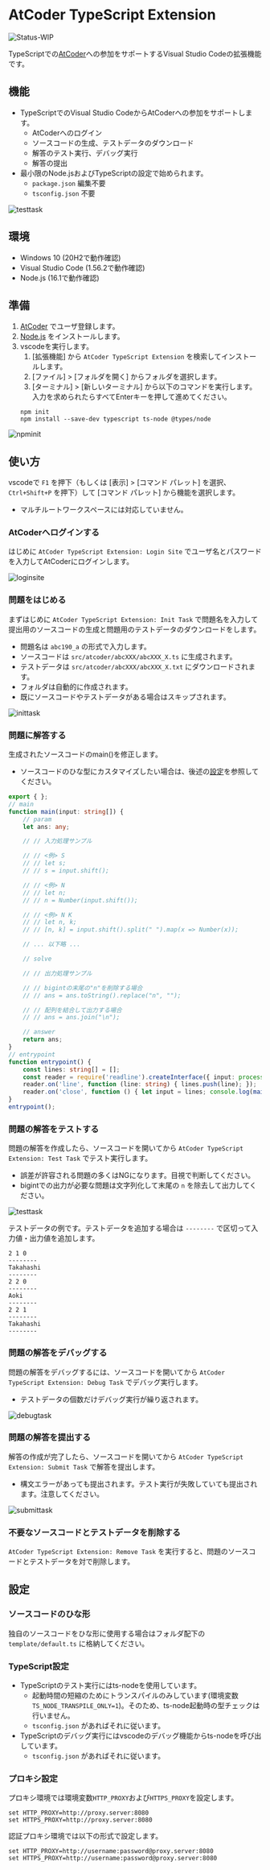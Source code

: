 # AtCoder TypeScript Extension

![Status-WIP](https://img.shields.io/badge/Status-WIP-orange)

TypeScriptでの[AtCoder](https://atcoder.jp/?lang=ja)への参加をサポートするVisual Studio Codeの拡張機能です。

## 機能

- TypeScriptでのVisual Studio CodeからAtCoderへの参加をサポートします。
  - AtCoderへのログイン
  - ソースコードの生成、テストデータのダウンロード
  - 解答のテスト実行、デバッグ実行
  - 解答の提出
- 最小限のNode.jsおよびTypeScriptの設定で始められます。
  - `package.json` 編集不要
  - `tsconfig.json` 不要

![testtask](https://github.com/taizod1024/ac-ts-extension/blob/main/images/testtask.gif?raw=true)

## 環境

- Windows 10 (20H2で動作確認)
- Visual Studio Code (1.56.2で動作確認)
- Node.js (16.1で動作確認)

## 準備

1. [AtCoder](https://atcoder.jp/?lang=ja) でユーザ登録します。
2. [Node.js](https://nodejs.org/ja/) をインストールします。
3. vscodeを実行します。
   1. [拡張機能] から `AtCoder TypeScript Extension` を検索してインストールします。
   2. [ファイル] > [フォルダを開く] からフォルダを選択します。
   3. [ターミナル] > [新しいターミナル] から以下のコマンドを実行します。入力を求められたらすべてEnterキーを押して進めてください。
     ```shell
     npm init
     npm install --save-dev typescript ts-node @types/node
     ```

![npminit](https://github.com/taizod1024/ac-ts-extension/blob/main/images/npminit.gif?raw=true)

## 使い方

vscodeで `F1` を押下（もしくは [表示] > [コマンド パレット] を選択、`Ctrl+Shift+P` を押下）して [コマンド パレット] から機能を選択します。

- マルチルートワークスペースには対応していません。

### AtCoderへログインする

はじめに `AtCoder TypeScript Extension: Login Site` でユーザ名とパスワードを入力してAtCoderにログインします。

![loginsite](https://github.com/taizod1024/ac-ts-extension/blob/main/images/loginsite.gif?raw=true)

### 問題をはじめる

まずはじめに `AtCoder TypeScript Extension: Init Task` で問題名を入力して提出用のソースコードの生成と問題用のテストデータのダウンロードをします。
- 問題名は `abc190_a` の形式で入力します。
- ソースコードは `src/atcoder/abcXXX/abcXXX_X.ts` に生成されます。
- テストデータは `src/atcoder/abcXXX/abcXXX_X.txt` にダウンロードされます。
- フォルダは自動的に作成されます。
- 既にソースコードやテストデータがある場合はスキップされます。

![inittask](https://github.com/taizod1024/ac-ts-extension/blob/main/images/inittask.gif?raw=true)

### 問題に解答する

生成されたソースコードのmain()を修正します。
- ソースコードのひな型にカスタマイズしたい場合は、後述の[設定](#設定)を参照してください。

```TypeScript
export { };
// main
function main(input: string[]) {
    // param
    let ans: any;

    // // 入力処理サンプル

    // // <例> S
    // // let s;
    // // s = input.shift();

    // // <例> N
    // // let n;
    // // n = Number(input.shift());

    // // <例> N K
    // // let n, k;
    // // [n, k] = input.shift().split(" ").map(x => Number(x));

    // ... 以下略 ...

    // solve

    // // 出力処理サンプル

    // // bigintの末尾の"n"を削除する場合
    // // ans = ans.toString().replace("n", "");

    // // 配列を結合して出力する場合
    // // ans = ans.join("\n");

    // answer
    return ans;
}
// entrypoint
function entrypoint() {
    const lines: string[] = [];
    const reader = require('readline').createInterface({ input: process.stdin, output: process.stdout });
    reader.on('line', function (line: string) { lines.push(line); });
    reader.on('close', function () { let input = lines; console.log(main(input)); });
}
entrypoint();
```

### 問題の解答をテストする

問題の解答を作成したら、ソースコードを開いてから `AtCoder TypeScript Extension: Test Task` でテスト実行します。
- 誤差が許容される問題の多くはNGになります。目視で判断してください。
- bigintでの出力が必要な問題は文字列化して末尾の `n` を除去して出力してください。

![testtask](https://github.com/taizod1024/ac-ts-extension/blob/main/images/testtask.gif?raw=true)

テストデータの例です。テストデータを追加する場合は `--------` で区切って入力値・出力値を追加します。

```text
2 1 0
--------
Takahashi
--------
2 2 0
--------
Aoki
--------
2 2 1
--------
Takahashi
--------
```

### 問題の解答をデバッグする

問題の解答をデバッグするには、ソースコードを開いてから `AtCoder TypeScript Extension: Debug Task` でデバッグ実行します。
- テストデータの個数だけデバッグ実行が繰り返されます。

![debugtask](https://github.com/taizod1024/ac-ts-extension/blob/main/images/debugtask.gif?raw=true)

### 問題の解答を提出する

解答の作成が完了したら、ソースコードを開いてから `AtCoder TypeScript Extension: Submit Task` で解答を提出します。
- 構文エラーがあっても提出されます。テスト実行が失敗していても提出されます。注意してください。

![submittask](https://github.com/taizod1024/ac-ts-extension/blob/main/images/submittask.gif?raw=true)

### 不要なソースコードとテストデータを削除する

`AtCoder TypeScript Extension: Remove Task` を実行すると、問題のソースコードとテストデータを対で削除します。

## 設定

### ソースコードのひな形

独自のソースコードをひな形に使用する場合はフォルダ配下の `template/default.ts` に格納してください。

### TypeScript設定

- TypeScriptのテスト実行にはts-nodeを使用しています。
  - 起動時間の短縮のためにトランスパイルのみしています(環境変数`TS_NODE_TRANSPILE_ONLY=1`)。そのため、ts-node起動時の型チェックは行いません。
  - `tsconfig.json` があればそれに従います。
- TypeScriptのデバッグ実行にはvscodeのデバッグ機能からts-nodeを呼び出しています。
  - `tsconfig.json` があればそれに従います。

### プロキシ設定

プロキシ環境では環境変数`HTTP_PROXY`および`HTTPS_PROXY`を設定します。

```shell
set HTTP_PROXY=http://proxy.server:8080
set HTTPS_PROXY=http://proxy.server:8080
```

認証プロキシ環境では以下の形式で設定します。

```shell
set HTTP_PROXY=http://username:password@proxy.server:8080
set HTTPS_PROXY=http://username:password@proxy.server:8080
```
